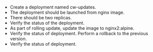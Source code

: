 - Create a deployment named cw-updates. 
- The deployment should be launched from nginx image.
- There should be two replicas.
- Verify the status of the deployment.
- As part of rolling update, update the image to nginx2:alpine.
- Verify the status of deployment. Perform a rollback to the previous version.
- Verify the status of deployment.
